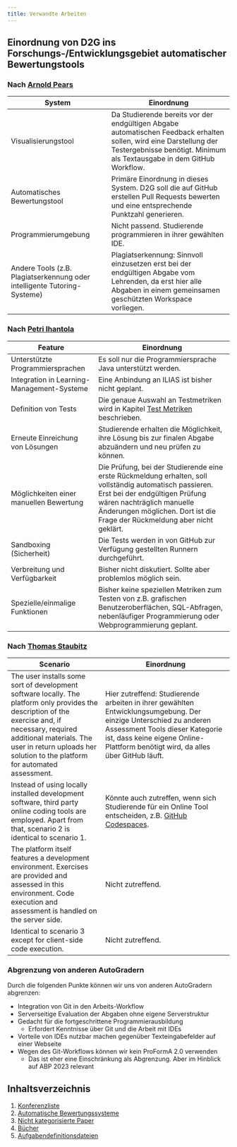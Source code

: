 ```yaml
---
title: Verwandte Arbeiten
---
```


## Einordnung von D2G ins Forschungs-/Entwicklungsgebiet automatischer Bewertungstools

### Nach [Arnold Pears](https://researchonline.gcu.ac.uk/en/publications/a-survey-of-literature-on-the-teaching-of-introductory-programmin)

| System                                                                   | Einordnung                                                                                                                                                                                   |
|--------------------------------------------------------------------------|----------------------------------------------------------------------------------------------------------------------------------------------------------------------------------------------|
| Visualisierungstool                                                      | Da Studierende bereits vor der endgültigen Abgabe automatischen Feedback erhalten sollen, wird eine Darstellung der Testergebnisse benötigt. Minimum als Textausgabe in dem GitHub Workflow. |
| Automatisches Bewertungstool                                             | Primäre Einordnung in dieses System. D2G soll die auf GitHub erstellen Pull Requests bewerten und eine entsprechende Punktzahl generieren.                                                   |
| Programmierumgebung                                                      | Nicht passend. Studierende programmieren in ihrer gewählten IDE.                                                                                                                             |
| Andere Tools (z.B. Plagiatserkennung oder intelligente Tutoring-Systeme) | Plagiatserkennung: Sinnvoll einzusetzen erst bei der endgültigen Abgabe vom Lehrenden, da erst hier alle Abgaben in einem gemeinsamen geschützten Workspace vorliegen.                       |

### Nach [Petri Ihantola](https://www.researchgate.net/publication/216714976_Review_of_recent_systems_for_automatic_assessment_of_programming_assignments)

| Feature                                    | Einordnung                                                                                                                                                                                                                                          |
|--------------------------------------------|-----------------------------------------------------------------------------------------------------------------------------------------------------------------------------------------------------------------------------------------------------|
| Unterstützte Programmiersprachen           | Es soll nur die Programmiersprache Java unterstützt werden.                                                                                                                                                                                         |
| Integration in Learning-Management-Systeme | Eine Anbindung an ILIAS ist bisher nicht geplant.                                                                                                                                                                                                   |
| Definition von Tests                       | Die genaue Auswahl an Testmetriken wird in Kapitel [Test Metriken](#test-metriken) beschrieben.                                                                                                                                                     |
| Erneute Einreichung von Lösungen           | Studierende erhalten die Möglichkeit, ihre Lösung bis zur finalen Abgabe abzuändern und neu prüfen zu können.                                                                                                                                       |
| Möglichkeiten einer manuellen Bewertung    | Die Prüfung, bei der Studierende eine erste Rückmeldung erhalten, soll vollständig automatisch passieren. Erst bei der endgültigen Prüfung wären nachträglich manuelle Änderungen möglichen. Dort ist die Frage der Rückmeldung aber nicht geklärt. |
| Sandboxing (Sicherheit)                    | Die Tests werden in von GitHub zur Verfügung gestellten Runnern durchgeführt.                                                                                                                                                                       |
| Verbreitung und Verfügbarkeit              | Bisher nicht diskutiert. Sollte aber problemlos möglich sein.                                                                                                                                                                                       |
| Spezielle/einmalige Funktionen             | Bisher keine speziellen Metriken zum Testen von z.B. grafischen Benutzeroberflächen, SQL-Abfragen, nebenläufiger Programmierung oder Webprogrammierung geplant.                                                                                     |

### Nach [Thomas Staubitz](https://ieeexplore.ieee.org/document/7386010)

| Scenario                                                                                                                                                                                                                                                    | Einordnung                                                                                                                                                                                                                             |
|-------------------------------------------------------------------------------------------------------------------------------------------------------------------------------------------------------------------------------------------------------------|----------------------------------------------------------------------------------------------------------------------------------------------------------------------------------------------------------------------------------------|
| The user installs some sort of development software locally. The platform only provides the description of the exercise and, if necessary, required additional materials. The user in return uploads her solution to the platform for automated assessment. | Hier zutreffend: Studierende arbeiten in ihrer gewählten Entwicklungsumgebung. Der einzige Unterschied zu anderen Assessment Tools dieser Kategorie ist, dass keine eigene Online-Plattform benötigt wird, da alles über GitHub läuft. |
| Instead of using locally installed development software, third party online coding tools are employed. Apart from that, scenario 2 is identical to scenario 1.                                                                                              | Könnte auch zutreffen, wenn sich Studierende für ein Online Tool entscheiden, z.B. [GitHub Codespaces](https://github.com/features/codespaces).                                                                                        |
| The platform itself features a development environment. Exercises are provided and assessed in this environment. Code execution and assessment is handled on the server side.                                                                               | Nicht zutreffend.                                                                                                                                                                                                                      |
| Identical to scenario 3 except for client-side code execution.                                                                                                                                                                                              | Nicht zutreffend.                                                                                                                                                                                                                      |

### Abgrenzung von anderen AutoGradern

Durch die folgenden Punkte können wir uns von anderen AutoGradern abgrenzen:

*   Integration von Git in den Arbeits-Workflow
*   Serverseitige Evaluation der Abgaben ohne eigene Serverstruktur
*   Gedacht für die fortgeschrittene Programmierausbildung
    *   Erfordert Kenntnisse über Git und die Arbeit mit IDEs
*   Vorteile von IDEs nutzbar machen gegenüber Texteingabefelder auf einer Webseite
*   Wegen des Git-Workflows können wir kein ProFormA 2.0 verwenden
    *   Das ist eher eine Einschränkung als Abgrenzung. Aber im Hinblick auf ABP 2023 relevant

## Inhaltsverzeichnis

1. [Konferenzliste](https://github.com/Programmiermethoden-CampusMinden/Dungeon/blob/master/doc/related_work/conferences.md)
2. [Automatische Bewertungssysteme](autograder/readme.md)
3. [Nicht kategorisierte Paper](paper/readme.md)
4. [Bücher](book/readme.md)
5. [Aufgabendefinitionsdateien](task_definition_files/readme.md)
